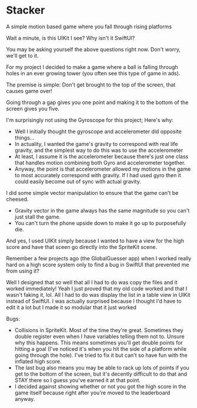# Stacker
 A simple motion based game where you fall through rising platforms

Wait a minute, is this UIKit I see? Why isn't it SwiftUI?

   You may be asking yourself the above questions right now. Don't worry, we'll get to it.
   
   For my project I decided to make a game where a ball is falling through holes in an ever growing tower (you often see this type of game in ads).
   
   The premise is simple: Don't get brought to the top of the screen, that causes game over!
   
   Going through a gap gives you one point and making it to the bottom of the screen gives you five.
   
   I'm surprisingly not using the Gyroscope for this project; Here's why:
   - Well I initially thought the gyroscope and accelerometer did opposite things...
   - In actuality, I wanted the game's gravity to correspond with real life gravity, and the simplest way to do this was to use the accelerometer
   - At least, I assume it is the accelerometer because there's just one class that handles motion combining both Gyro and accelerometer together.
   - Anyway, the point is that accelerometer allowed my motions in the game to most accurately correspond with gravity. If I had used gyro then it could easily become out of sync with actual gravity.
   
   I did some simple vector manipulation to ensure that the game can't be cheesed.
   - Gravity vector in the game always has the same magnitude so you can't just stall the game.
   - You can't turn the phone upside down to make it go up to purposefully die.
   
   And yes, I used UIKit simply because I wanted to have a view for the high score and have that sceen go directly into the SpriteKit scene.
   
   Remember a few projects ago (the GlobalGuesser app) when I worked really hard on a high score system only to find a bug in SwiftUI that prevented me from using it?
  
  Well I designed that so well that all I had to do was copy the files and it worked immediately!
       Yeah I just proved that my old code worked and that I wasn't faking it, lol.
       All I had to do was display the list in a table view in UIKit instead of SwiftUI.
       I was actually surprised because I thought I'd have to edit it a lot but I made it so modular that it just worked
   
   Bugs:
   - Collisions in SpriteKit. Most of the time they're great. Sometimes they double register even when I have variables telling them not to. Unsure why this happens. This means sometimes you'll get double points for hitting a goal (I've noticed it's when you hit the side of a platform while going through the hole). I've tried to fix it but can't so have fun with the inflated high score.
   - The last bug also means you may be able to rack up lots of points if you get to the bottom of the screen, but it's decently difficult to do that and STAY there so I guess you've earned it at that point.
   - I decided against showing whether or not you got the high score in the game itself because right after you're moved to the leaderboard anyway.
